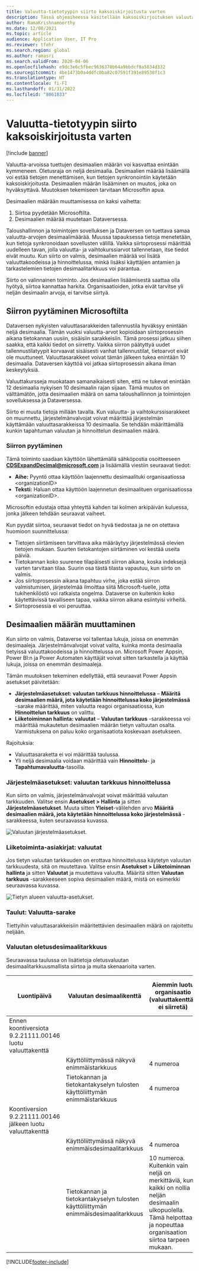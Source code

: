 ```yaml
---
title: Valuutta-tietotyypin siirto kaksoiskirjoitusta varten
description: Tässä ohjeaiheessa käsitellään kaksoiskirjoituksen valuutan osalta tukemien desimaalien määrän muuttamista.
author: RamaKrishnamoorthy
ms.date: 12/08/2021
ms.topic: article
audience: Application User, IT Pro
ms.reviewer: tfehr
ms.search.region: global
ms.author: ramasri
ms.search.validFrom: 2020-04-06
ms.openlocfilehash: e9dc3e6c5fbec9636370b64a9bbdcf8a5834d332
ms.sourcegitcommit: 4be1473b0a4ddfc0ba82c07591f391e89538f1c3
ms.translationtype: HT
ms.contentlocale: fi-FI
ms.lasthandoff: 01/31/2022
ms.locfileid: "8061833"
---
```

# <a name="currency-data-type-migration-for-dual-write"></a>Valuutta-tietotyypin siirto kaksoiskirjoitusta varten

[!include [banner](../../includes/banner.md)]



Valuutta-arvoissa tuettujen desimaalien määrän voi kasvattaa enintään kymmeneen. Oletusraja on neljä desimaalia. Desimaalien määrää lisäämällä voi estää tietojen menettämisen, kun tietojen synkronointiin käytetään kaksoiskirjoitusta. Desimaalien määrän lisääminen on muutos, joka on hyväksyttävä. Muutoksen tekemiseen tarvitaan Microsoftin apua.

Desimaalien määrään muuttamisessa on kaksi vaihetta:

1. Siirtoa pyydetään Microsoftilta.
2. Desimaalien määrää muutetaan Dataversessa.

Taloushallinnon ja toimintojen sovelluksen ja Dataversen on tuettava samaa valuutta-arvojen desimaalimäärää. Muussa tapauksessa tietoja menetetään, kun tietoja synkronoidaan sovellusten välillä. Vaikka siirtoprosessi määrittää uudelleen tavan, jolla valuutta- ja vaihtokurssiarvot tallennetaan, itse tiedot eivät muutu. Kun siirto on valmis, desimaalien määrää voi lisätä valuuttakoodeissa ja hinnoittelussa, minkä lisäksi käyttäjien antamien ja tarkastelemien tietojen desimaalitarkkuus voi parantua.

Siirto on valinnainen toiminto. Jos desimaalien lisäämisestä saattaa olla hyötyä, siirtoa kannattaa harkita. Organisaatioiden, jotka eivät tarvitse yli neljän desimaalin arvoja, ei tarvitse siirtyä.

## <a name="requesting-migration-from-microsoft"></a>Siirron pyytäminen Microsoftilta

Dataversen nykyisten valuuttasarakkeiden tallennustila hyväksyy enintään neljä desimaalia. Tämän vuoksi valuutta-arvot kopioidaan siirtoprosessin aikana tietokannan uusiin, sisäisiin sarakkeisiin. Tämä prosessi jatkuu siihen saakka, että kaikki tiedot on siirretty. Vaikka siirron päätyttyä uudet tallennustilatyypit korvaavat sisäisesti vanhat tallennustilat, tietoarvot eivät ole muuttuneet. Valuuttasarakkeet voivat tämän jälkeen tukea enintään 10 desimaalia. Dataversen käyttöä voi jatkaa siirtoprosessin aikana ilman keskeytyksiä.

Valuuttakursseja muokataan samanaikaisesti siten, että ne tukevat enintään 12 desimaalia nykyisen 10 desimaalin rajan sijaan. Tämä muutos on välttämätön, jotta desimaalien määrä on sama taloushallinnon ja toimintojen sovelluksessa ja Dataversessa.

Siirto ei muuta tietoja millään tavalla. Kun valuutta- ja vaihtokurssisarakkeet on muunnettu, järjestelmänvalvojat voivat määrittää järjestelmän käyttämään valuuttasarakkeissa 10 desimaalia. Se tehdään määrittämällä kunkin tapahtuman valuutan ja hinnoittelun desimaalien määrä.

### <a name="request-a-migration"></a>Siirron pyytäminen

Tämä toiminto saadaan käyttöön lähettämällä sähköpostia osoitteeseen **CDSExpandDecimal@microsoft.com** ja lisäämällä viestiin seuraavat tiedot:

+ **Aihe:** Pyyntö ottaa käyttöön laajennettu desimaalituki organisaatiossa \<organizationID\>
+ **Teksti:** Haluan ottaa käyttöön laajennetun desimaalituen organisaatiossa \<organizationID\>.

Microsoftin edustaja ottaa yhteyttä kahden tai kolmen arkipäivän kuluessa, jonka jälkeen tehdään seuraavat vaiheet.

Kun pyydät siirtoa, seuraavat tiedot on hyvä tiedostaa ja ne on otettava huomioon suunnittelussa:

+ Tietojen siirtämiseen tarvittava aika määräytyy järjestelmässä olevien tietojen mukaan. Suurten tietokantojen siirtäminen voi kestää useita päiviä.
+ Tietokannan koko suurenee tilapäisesti siirron aikana, koska indeksejä varten tarvitaan tilaa. Suurin osa tästä tilasta vapautuu, kun siirto on valmis.
+ Jos siirtoprosessin aikana tapahtuu virhe, joka estää siirron valmistumisen, järjestelmää ilmoittaa siitä Microsoft-tuelle, jotta tukihenkilöstö voi ratkaista ongelma. Dataverse on kuitenkin koko käytettävissä tavalliseen tapaa, vaikka siirron aikana esiintyisi virheitä.
+ Siirtoprosessia ei voi peruuttaa.

## <a name="changing-the-number-of-decimal-places"></a>Desimaalien määrän muuttaminen

Kun siirto on valmis, Dataverse voi tallentaa lukuja, joissa on enemmän desimaaleja. Järjestelmänvalvojat voivat valita, kuinka monta desimaalia tietyissä valuuttakoodeissa ja hinnoittelussa on. Microsoft Power Appsin, Power BI:n ja Power Automaten käyttäjät voivat sitten tarkastella ja käyttää lukuja, joissa on enemmän desimaaleja.

Tämän muutoksen tekeminen edellyttää, että seuraavat Power Appsin asetukset päivitetään:

+ **Järjestelmäasetukset: valuutan tarkkuus hinnoittelussa** – **Määritä desimaalien määrä, jota käytetään hinnoittelussa koko järjestelmässä** -sarake määrittää, miten valuutta reagoi organisaatiossa, kun **Hinnoittelun tarkkuus** on valittu.
+ **Liiketoiminnan hallinta: valuutat** – **Valuutan tarkkuus** -sarakkeessa voi määrittää mukautetun desimaalien määrän tietyn valtuutan osalta. Varmistuksena on paluu koko organisaatiota koskevaan asetukseen.

Rajoituksia:

+ Valuuttasaraketta ei voi määrittää taulussa.
+ Yli neljä desimaalia voidaan määrittää vain **Hinnoittelu**- ja **Tapahtumavaluutta**-tasoilla.

### <a name="system-settings-currency-precision-for-pricing"></a>Järjestelmäasetukset: valuutan tarkkuus hinnoittelussa

Kun siirto on valmis, järjestelmänvalvojat voivat määrittää valuutan tarkkuuden. Valitse ensin **Asetukset \> Hallinta** ja sitten **Järjestelmäasetukset**. Muuta sitten **Yleiset**-välilehden arvo **Määritä desimaalien määrä, jota käytetään hinnoittelussa koko järjestelmässä** -sarakkeessa, kuten seuraavassa kuvassa.

![Valuutan järjestelmäasetukset.](media/currency-system-settings.png)

### <a name="business-management-currencies"></a>Liiketoiminta-asiakirjat: valuutat

Jos tietyn valuutan tarkkuuden on erottava hinnoittelussa käytetyn valuutan tarkkuudesta, sitä on muutettava. Valitse ensin **Asetukset \> Liiketoiminnan hallinta** ja sitten **Valuutat** ja muutettava valuutta. Määritä sitten **Valuutan tarkkuus** -sarakkeeseen sopiva desimaalien määrä, mistä on esimerkki seuraavassa kuvassa.

![Tietyn alueen valuutta-asetukset.](media/specific-currency.png)

### <a name="tables-currency-column"></a>Taulut: Valuutta-sarake

Tiettyihin valuuttasarakkeisiin määritettävien desimaalien määrä on rajoitettu neljään.

### <a name="default-currency-decimal-precision"></a>Valuutan oletusdesimaalitarkkuus
Seuraavassa taulussa on lisätietoja oletusvaluutan desimaalitarkkuusmallista siirtoa ja muita skenaarioita varten. 

| Luontipäivä  | Valuutan desimaalikenttä    | Aiemmin luotu organisaatio (valuuttakenttää ei siirretä) | Aiemmin luotu organisaatio (valuuttakenttää siirretään) | Uusi organisaatio luotu koontiversion 9.2.21062.00134 jälkeen |
|---------------------------------------------------------|-------------------------------------------------------------------|-----------------------------------------------------------------------------------------------------------------------------------------------------------------------------|-------------------------------------------------|------------------------------------------------|
| Ennen koontiversiota 9.2.21111.00146 luotu valuuttakenttä  |     |  |       |
|    | Käyttöliittymässä näkyvä enimmäistarkkuus   | 4 numeroa    | 10 numeroa    | Ei saatavilla    |
| | Tietokannan ja tietokantakyselyn tulosten käyttöliittymän enimmäistarkkuus         | 4 numeroa   | 10 numeroa   | Ei saatavilla    |
| Koontiversion 9.2.21111.00146 jälkeen luotu valuuttakenttä |    |  |     |   |
|   | Käyttöliittymässä näkyvä enimmäisdesimaalitarkkuus     | 4 numeroa   | 10 numeroa   | 10 numeroa     |
|          | Tietokannan ja tietokantakyselyn tulosten käyttöliittymän enimmäisdesimaalitarkkuus | 10 numeroa. Kuitenkin vain neljä on merkittäviä, kun kaikki on nollia neljän desimaalin ulkopuolella. Tämä helpottaa ja nopeuttaa organisaation siirtoa tarpeen mukaan. | 10 numeroa      | 10 numeroa     |

[!INCLUDE[footer-include](../../../../includes/footer-banner.md)]

